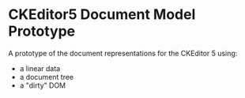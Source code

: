 # CKEditor5 Document Model Prototype

A prototype of the document representations for the CKEditor 5 using:
- a linear data
- a document tree
- a "dirty" DOM
